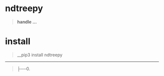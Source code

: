 # ndtreepy
>__handle ...__

# install
>__pip3 install ndtreepy

-----------------------------------------------------------------------
>├──0. [](ndtreepy/Images/.0.png)  <br>
